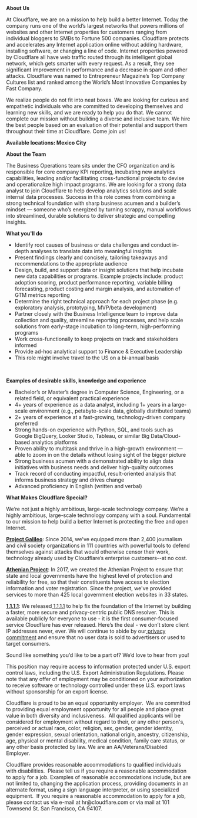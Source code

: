 <div class="content-intro">
	<div><strong>About Us</strong></div>
	<div>
		<p>At Cloudflare, we are on a mission to help build a better Internet. Today the company runs one of the world’s largest networks that powers millions of websites and other Internet properties for customers ranging from individual bloggers to SMBs to Fortune 500 companies. Cloudflare protects and accelerates any Internet application online without adding hardware, installing software, or changing a line of code. Internet properties powered by Cloudflare all have web traffic routed through its intelligent global network, which gets smarter with every request. As a result, they see significant improvement in performance and a decrease in spam and other attacks. Cloudflare was named to Entrepreneur Magazine’s Top Company Cultures list and ranked among the World’s Most Innovative Companies by Fast Company.&nbsp;</p>
		<p><span style="font-weight: 400;">We realize people do not fit into neat boxes. We are looking for curious and empathetic individuals who are committed to developing themselves and learning new skills, and we are ready to help you do that. We cannot complete our mission without building a diverse and inclusive team. We hire the best people based on an evaluation of their potential and support them throughout their time at Cloudflare. Come join us!&nbsp;</span></p>
	</div>
</div>
<p><strong>Available locations: Mexico City&nbsp;</strong></p>
<p><strong>About the Team</strong></p>
<p>The Business Operations team sits under the CFO organization and is responsible for core company KPI reporting, incubating new analytics capabilities, leading and/or facilitating cross-functional projects to devise and operationalize high impact programs. We are looking for a strong data analyst to join Cloudflare to help develop analytics solutions and scale internal data processes. Success in this role comes from combining a strong technical foundation with sharp business acumen and a builder’s mindset — someone who’s energized by turning scrappy, manual workflows into streamlined, durable solutions to deliver strategic and compelling insights.&nbsp;</p>
<p><strong>What you'll do&nbsp;</strong></p>
<ul>
	<li>Identify root causes of business or data challenges and conduct in-depth analyses to translate data into meaningful insights</li>
	<li>Present findings clearly and concisely, tailoring takeaways and recommendations to the appropriate audience</li>
	<li>Design, build, and support data or insight solutions that help incubate new data capabilities or programs. Example projects include: product adoption scoring, product performance reporting, variable billing forecasting, product costing and margin analysis, and automation of GTM metrics reporting</li>
	<li>Determine the right technical approach for each project phase (e.g. exploratory analysis, prototyping, MVP/beta development)&nbsp;</li>
	<li>Partner closely with the Business Intelligence team to improve data collection and quality, streamline reporting processes, and help scale solutions from early-stage incubation to long-term, high-performing programs</li>
	<li>Work cross-functionally to keep projects on track and stakeholders informed</li>
	<li>Provide ad-hoc analytical support to Finance &amp; Executive Leadership</li>
	<li>This role might involve travel to the US on a bi-annual basis</li>
</ul>
<p>&nbsp;</p>
<p><strong>Examples of desirable skills, knowledge and experience</strong></p>
<ul>
	<li>Bachelor’s or Master’s degree in Computer Science, Engineering, or a related field, or equivalent practical experience</li>
	<li>4+ years of experience as a data analyst, including 1+ years in a large-scale environment (e.g., petabyte-scale data, globally distributed teams)</li>
	<li>2+ years of experience at a fast-growing, technology-driven company preferred</li>
	<li>Strong hands-on experience with Python, SQL, and tools such as Google BigQuery, Looker Studio, Tableau, or similar Big Data/Cloud-based analytics platforms</li>
	<li>Proven ability to multitask and thrive in a high-growth environment — able to zoom in on the details without losing sight of the bigger picture</li>
	<li>Strong business acumen with a demonstrated ability to align data initiatives with business needs and deliver high-quality outcomes</li>
	<li>Track record of conducting impactful, result-oriented analysis that informs business strategy and drives change</li>
	<li>Advanced proficiency in English (written and verbal)</li>
</ul>
<div class="content-conclusion">
	<p><strong>What Makes Cloudflare Special?</strong></p>
	<p><span style="font-weight: 400;">We’re not just a highly ambitious, large-scale technology company. We’re a highly ambitious, large-scale technology company with a soul. Fundamental to our mission to help build a better Internet is protecting the free and open Internet.</span></p>
	<p><a href="https://blog.cloudflare.com/protecting-free-expression-online/"><strong>Project Galileo</strong></a><span style="font-weight: 400;">: Since 2014, we've equipped more than 2,400 journalism and civil society organizations in 111 countries with powerful tools to defend themselves against attacks that would otherwise censor their work, technology already used by Cloudflare’s enterprise customers--at no cost.</span></p>
	<p><strong><a href="https://www.cloudflare.com/athenian/">Athenian Project</a></strong><span style="font-weight: 400;">: In 2017, we created the Athenian Project to ensure that state and local governments have the highest level of protection and reliability for free, so that their constituents have access to election information and voter registration. Since the project, we've provided services to more than 425 local government election websites in 33 states.</span></p>
	<p><a href="https://1.1.1.1/"><strong>1.1.1.1</strong></a><span style="font-weight: 400;">: We released</span><a href="https://1.1.1.1/"> <span style="font-weight: 400;">1.1.1.1</span></a><span style="font-weight: 400;"> to help fix the foundation of the Internet by building a faster, more secure and privacy-centric public DNS resolver. This is available publicly for everyone to use - it is the first consumer-focused service Cloudflare has ever released. Here’s the deal - we don’t store client IP addresses never, ever. We will continue to abide by our</span><a href="https://developers.cloudflare.com/1.1.1.1/privacy/public-dns-resolver"> privacy commitment</a><span style="font-weight: 400;"> and ensure that no user data is sold to advertisers or used to target consumers.</span></p>
	<p><span style="font-weight: 400;">Sound like something you’d like to be a part of? We’d love to hear from you!</span></p>
	<p><span style="font-weight: 400;">This position may require access to information protected under U.S. export control laws, including the U.S. Export Administration Regulations. Please note that any offer of employment may be conditioned on your authorization to receive software or technology controlled under these U.S. export laws without sponsorship for an export license.</span></p>
	<p><span style="font-weight: 400;">Cloudflare is proud to be an equal opportunity employer. &nbsp;We are committed to providing equal employment opportunity for all people and place great value in both diversity and inclusiveness. &nbsp;All qualified applicants will be considered for employment without regard to their, or any other person's, perceived or actual</span> <span style="font-weight: 400;">race, color, religion, sex, gender, gender identity, gender expression, sexual orientation, national origin, ancestry, citizenship, age, physical or mental disability, medical condition, family care status, or any other basis protected by law. </span><span style="font-weight: 400;">We are an AA/Veterans/Disabled Employer.</span></p>
	<p><span style="font-weight: 400;">Cloudflare provides reasonable accommodations to qualified individuals with disabilities. &nbsp;Please tell us if you require a reasonable accommodation to apply for a job. Examples of reasonable accommodations include, but are not limited to, changing the application process, providing documents in an alternate format, using a sign language interpreter, or using specialized equipment. &nbsp;If you require a reasonable accommodation to apply for a job, please contact us via e-mail at </span><span style="font-weight: 400;">hr@cloudflare.com</span><span style="font-weight: 400;"> or via mail at 101 Townsend St. San Francisco, CA 94107.</span></p>
</div>